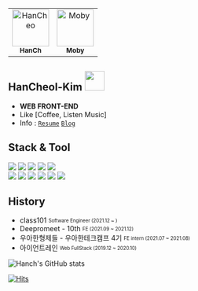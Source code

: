 
<table>
  <tr>
    <td align="center">
    <a href="https://github.com/HanCheo">
    <img src="https://avatars.githubusercontent.com/u/38929712?v=4" width="75px;" alt="HanCheo"/>
    <br />
    <sub>
    <b>HanCh</b>
    </sub>
    </a>
    </td>
    <td align="center">
    <a href="https://github.com/moby-101">
    <img src="https://avatars.githubusercontent.com/u/96866599?v=4" width="75px;" alt="Moby"/>
    <br />
    <sub>
    <b>Moby</b>
    </sub>
    </a>
    </td>
    </tr>
 </table>

## HanCheol-Kim <img src="https://emoji.slack-edge.com/T02HJLNUN9J/60fps_parrot/2ebed6fd488cf610.gif" width=40 />

- **WEB FRONT-END**   
- Like [Coffee, Listen Music]
- Info : 
[`Resume`](https://valiant-help-ab5.notion.site/HanCheol-Kim-748a220c402647feafd533ac52a4449f) [`Blog`](https://hanch-dev.tistory.com/)

## Stack & Tool
 <img src="https://img.shields.io/badge/-Typescript-4075bb?&logo=TypeScript&logoColor=white"> <img src="https://img.shields.io/badge/-Webpack-8DD6F9?&logo=Webpack&logoColor=black"> <img src="https://img.shields.io/badge/-React-61DAFB?&logo=React&logoColor=black">  <img src="https://img.shields.io/badge/-Graphql-E10098?&logo=GraphQL&logoColor=white">  <img src="https://img.shields.io/badge/-Express-000000?&logo=Express&logoColor=white">   
<img src="https://img.shields.io/badge/-MySQL-4479A1?&logo=MySQL&logoColor=white"> <img src="https://img.shields.io/badge/-MongoDB-47A248?&logo=MongoDB&logoColor=white"> <img src="https://img.shields.io/badge/-Postgresql-4169E1?&logo=PostgreSQL&logoColor=white"> 
  <img src="https://img.shields.io/badge/-VSCode-0052CC?&logo=Visual Studio Code&logoColor=white">
  <img src="https://img.shields.io/badge/-Github-000000?&logo=Github&logoColor=white"> 
  <img src="https://img.shields.io/badge/-AWS EC2-FF9900?&logo=Amazon AWS&logoColor=white"> 


## History   
- class101 <sub><sup>Software Engineer (2021.12 ~ )</sup></sub>  
- Deepromeet - 10th <sub><sup>FE (2021.09 ~ 2021.12)</sup></sub>   
- 우아한형제들 - 우아한테크캠프 4기 <sub><sup>FE intern (2021.07 ~ 2021.08)</sup></sub>   
- 아이언트레인 <sub><sup>Web FullStack (2019.12 ~ 2020.10)</sup></sub>

![Hanch's GitHub stats](https://github-readme-stats.vercel.app/api?username=Hancheo&show_icons=true&theme=dracula)


[![Hits](https://hits.seeyoufarm.com/api/count/incr/badge.svg?url=https%3A%2F%2Fgithub.com%2Fhancheo%2Fhit-counter&count_bg=%2379C83D&title_bg=%23555555&icon=cliqz.svg&icon_color=%23E7E7E7&title=hits&edge_flat=false)](https://hits.seeyoufarm.com)


<!--START_SECTION:waka-->
<!--END_SECTION:waka-->
